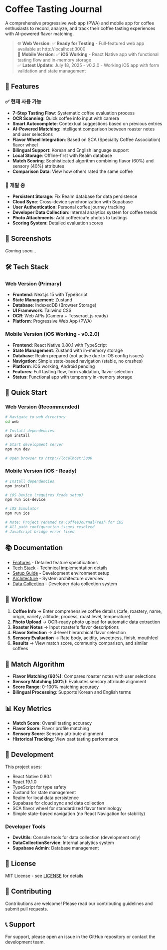 # Coffee Tasting Journal

A comprehensive progressive web app (PWA) and mobile app for coffee enthusiasts to record, analyze, and track their coffee tasting experiences with AI-powered flavor matching.

> 🌐 **Web Version**: ✅ **Ready for Testing** - Full-featured web app available at http://localhost:3000  
> 📱 **Mobile Version**: ✅ **iOS Working** - React Native app with functional tasting flow and in-memory storage  
> ✅ **Latest Update**: July 18, 2025 - v0.2.0 - Working iOS app with form validation and state management

## 🚀 Features

### ✅ 현재 사용 가능
- **7-Step Tasting Flow**: Systematic coffee evaluation process
- **OCR Scanning**: Quick coffee info input with camera
- **Smart Autocomplete**: Contextual suggestions based on previous entries
- **AI-Powered Matching**: Intelligent comparison between roaster notes and user selections
- **Flavor Wheel Integration**: Based on SCA (Specialty Coffee Association) flavor wheel
- **Bilingual Support**: Korean and English language support
- **Local Storage**: Offline-first with Realm database
- **Match Scoring**: Sophisticated algorithm combining flavor (60%) and sensory (40%) attributes
- **Comparison Data**: View how others rated the same coffee

### 🔄 개발 중
- **Persistent Storage**: Fix Realm database for data persistence
- **Cloud Sync**: Cross-device synchronization with Supabase
- **User Authentication**: Personal coffee journey tracking
- **Developer Data Collection**: Internal analytics system for coffee trends
- **Photo Attachments**: Add coffee/cafe photos to tastings
- **Scoring System**: Detailed evaluation scores

## 📱 Screenshots

*Coming soon...*

## 🛠️ Tech Stack

### Web Version (Primary)
- **Frontend**: Next.js 15 with TypeScript
- **State Management**: Zustand
- **Database**: IndexedDB (Browser Storage)
- **UI Framework**: Tailwind CSS
- **OCR**: Web APIs (Camera + Tesseract.js ready)
- **Platform**: Progressive Web App (PWA)

### Mobile Version (iOS Working - v0.2.0)
- **Frontend**: React Native 0.80.1 with TypeScript
- **State Management**: Zustand with in-memory storage
- **Database**: Realm prepared (not active due to iOS config issues)
- **Navigation**: Simple state-based navigation (stable, no crashes)
- **Platform**: iOS working, Android pending
- **Features**: Full tasting flow, form validation, flavor selection
- **Status**: Functional app with temporary in-memory storage

## 🚀 Quick Start

### Web Version (Recommended)
```bash
# Navigate to web directory
cd web

# Install dependencies
npm install

# Start development server
npm run dev

# Open browser to http://localhost:3000
```

### Mobile Version (iOS - Ready)
```bash
# Install dependencies
npm install

# iOS Device (requires Xcode setup)
npm run ios-device

# iOS Simulator
npm run ios

# Note: Project renamed to CoffeeJournalFresh for iOS
# All path configuration issues resolved
# JavaScript bridge error fixed
```

## 📚 Documentation

- [Features](./FEATURES.md) - Detailed feature specifications
- [Tech Stack](./TECH-STACK.md) - Technical implementation details
- [Setup Guide](./docs/SETUP.md) - Development environment setup
- [Architecture](./docs/05-ARCHITECTURE.md) - System architecture overview
- [Data Collection](./DATA_COLLECTION_README.md) - Developer data collection system

## 🔄 Workflow

1. **Coffee Info** → Enter comprehensive coffee details (cafe, roastery, name, origin, variety, altitude, process, roast level, temperature)
2. **Photo Upload** → OCR-ready photo upload for automatic data extraction
3. **Roaster Notes** → Input roaster's flavor descriptions
4. **Flavor Selection** → 4-level hierarchical flavor selection
5. **Sensory Evaluation** → Rate body, acidity, sweetness, finish, mouthfeel
6. **Results** → View match score, community comparison, and similar coffees

## 🎯 Match Algorithm

- **Flavor Matching (60%)**: Compares roaster notes with user selections
- **Sensory Matching (40%)**: Evaluates sensory attribute alignment
- **Score Range**: 0-100% matching accuracy
- **Bilingual Processing**: Supports Korean and English terms

## 📊 Key Metrics

- **Match Score**: Overall tasting accuracy
- **Flavor Score**: Flavor profile matching
- **Sensory Score**: Sensory attribute alignment
- **Historical Tracking**: View past tasting performance

## 🔧 Development

This project uses:
- React Native 0.80.1
- React 19.1.0
- TypeScript for type safety
- Zustand for state management
- Realm for local data persistence
- Supabase for cloud sync and data collection
- SCA flavor wheel for standardized flavor terminology
- Simple state-based navigation (no React Navigation for stability)

### Developer Tools
- **DevUtils**: Console tools for data collection (development only)
- **DataCollectionService**: Internal analytics system
- **Supabase Admin**: Database management

## 📄 License

MIT License - see [LICENSE](./LICENSE) for details

## 🤝 Contributing

Contributions are welcome! Please read our contributing guidelines and submit pull requests.

## 📞 Support

For support, please open an issue in the GitHub repository or contact the development team.